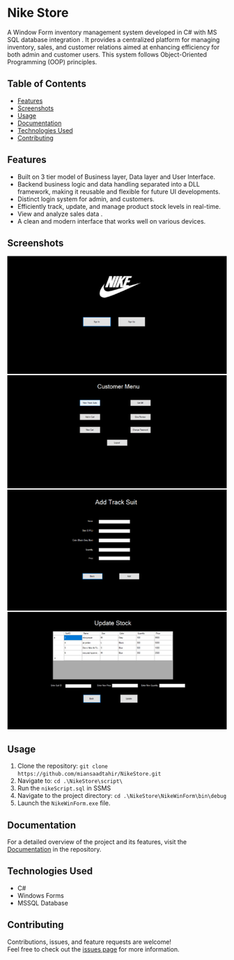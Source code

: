 # Nike Store

A Window Form inventory management system developed in C# with MS SQL database integration . It provides a centralized platform for managing inventory, sales, and customer relations aimed at enhancing efficiency for both admin and customer users. This system follows Object-Oriented Programming (OOP) principles.

## Table of Contents
- [Features](#features)
- [Screenshots](#screenshots)
- [Usage](#usage)
- [Documentation](#documentation)
- [Technologies Used](#technologies-used)
- [Contributing](#contributing)

## Features
- Built on 3 tier model of Business layer, Data layer and User Interface.
- Backend business logic and data handling separated into a DLL framework, making it reusable and flexible for future UI developments.
- Distinct login system for admin, and customers.
- Efficiently track, update, and manage product stock levels in real-time.
- View and analyze sales data .
- A clean and modern interface that works well on various devices.

## Screenshots
<img src="assets/1.png" alt="Screenshot">
<img src="assets/3.png" alt="Screenshot">
<img src="assets/4.png" alt="Screenshot">
<img src="assets/5.png" alt="Screenshot">

## Usage
1. Clone the repository:
   `git clone https://github.com/miansaadtahir/NikeStore.git`
2. Navigate to:
   `cd .\NikeStore\script\`
3. Run the `nikeScript.sql` in SSMS
4. Navigate to the project directory:
   `cd .\NikeStore\NikeWinForm\bin\debug`
5. Launch the `NikeWinForm.exe` file.

## Documentation
For a detailed overview of the project and its features, visit the [Documentation](./documentation/) in the repository.

## Technologies Used
- C#
- Windows Forms
- MSSQL Database 

## Contributing
Contributions, issues, and feature requests are welcome!  
Feel free to check out the [issues page](https://github.com/miansaadtahir/NikeStore/issues) for more information.
